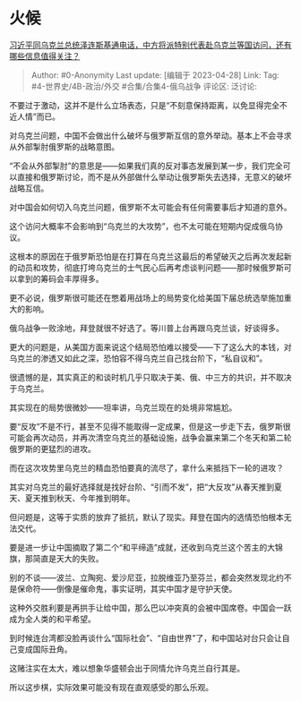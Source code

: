 # 火候
[习近平同乌克兰总统泽连斯基通电话，中方将派特别代表赴乌克兰等国访问，还有哪些信息值得关注？](https://www.zhihu.com/question/597927127/answer/3002629567)

> Author: #0-Anonymity
> Last update: [编辑于 2023-04-28]
> Link:
> Tag: #4-世界史/4B-政治/外交 #合集/合集4-俄乌战争 
> 评论区:
> 泛讨论:

不要过于激动，这并不是什么立场表态，只是“不刻意保持距离，以免显得完全不近人情”而已。

对乌克兰问题，中国不会做出什么破坏与俄罗斯互信的意外举动。基本上不会寻求从外部掣肘俄罗斯的战略意图。

“不会从外部掣肘”的意思是——如果我们真的反对事态发展到某一步，我们完全可以直接和俄罗斯讨论，而不是从外部做什么举动让俄罗斯失去选择，无意义的破坏战略互信。

对中国会如何切入乌克兰问题，俄罗斯不太可能会有任何需要事后才知道的意外。

这个访问大概率不会影响到“乌克兰的大攻势”，也不太可能在短期内促成俄乌协议。

这根本的原因在于俄罗斯恐怕是在打算在乌克兰这最后的希望破灭之后再次发起新的动员和攻势，彻底打垮乌克兰的士气民心后再考虑谈判问题——那时候俄罗斯可以拿到的筹码会丰厚得多。

更不必说，俄罗斯很可能还在憋着用战场上的局势变化给美国下届总统选举施加重大的影响。

俄乌战争一败涂地，拜登就很不好选了。等川普上台再跟乌克兰谈，好谈得多。

更大的问题是，从美国方面来说这个结局恐怕难以接受——下了这么大的本钱，对乌克兰的渗透又如此之深，恐怕容不得乌克兰自己找台阶下，“私自议和”。

很遗憾的是，其实真正的和谈时机几乎只取决于美、俄、中三方的共识，并不取决于乌克兰。

其实现在的局势很微妙——坦率讲，乌克兰现在的处境非常尴尬。

要“反攻”不是不行，甚至不见得不能取得一定成果，但是这一步走下去，俄罗斯很可能会再次动员，并再次清空乌克兰的基础设施，战争会赢来第二个冬天和第二轮俄罗斯的更猛烈的进攻。

而在这次攻势里乌克兰的精血恐怕要真的流尽了，拿什么来抵挡下一轮的进攻？

其实对乌克兰的最好选择就是找好台阶、“引而不发”，把“大反攻”从春天推到夏天、夏天推到秋天、今年推到明年。

但问题是，这等于实质的放弃了抵抗，默认了现实。拜登在国内的选情恐怕根本无法交代。

要是进一步让中国摘取了第二个“和平缔造”成就，还收到乌克兰这个苦主的大锦旗，那简直是天大的失败。

别的不谈——波兰、立陶宛、爱沙尼亚，拉脱维亚乃至芬兰，都会突然发现北约不是保命符——倒像是催命鬼，事实证明，其实中国才是守护天使。

这种外交胜利要是再拱手让给中国，那么巴以冲突真的会被中国席卷。中国会一跃成为全人类的和平希望。

到时候连台湾都没脸再谈什么“国际社会”、“自由世界”了，和中国站对台只会让自己变成国际丑角。

这赌注实在太大，难以想象华盛顿会出于同情允许乌克兰自行其是。

所以这步棋，实际效果可能没有现在直观感受的那么乐观。